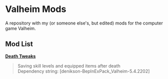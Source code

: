 # Valheim Mods
A repository with my (or someone else's, but edited) mods for the computer game Valheim.

## Mod List
[**Death Tweaks**](https://github.com/S-Pladison/Valheim-Mods/tree/main/DeathTweaks)
  
  > Saving skill levels and equipped items after death<br>
  > Dependency string: [denikson-BepInExPack_Valheim-5.4.2202]
